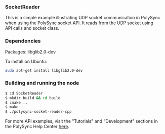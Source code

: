 ### SocketReader

This is a simple example illustrating UDP socket communication in PolySync when using the PolySync socket API.
It reads from the UDP socket using API calls and socket class.

### Dependencies

Packages: libglib2.0-dev

To install on Ubuntu:

```bash
sudo apt-get install libglib2.0-dev
```

### Building and running the node

```bash
$ cd SocketReader 
$ mkdir build && cd build
$ cmake ..
$ make
$ ./polysync-socket-reader-cpp
```

For more API examples, visit the "Tutorials" and "Development" sections in the PolySync Help Center [here](https://help.polysync.io/articles/).

